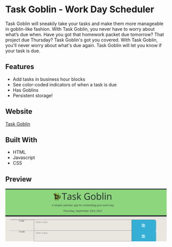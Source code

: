 # Task Goblin - Work Day Scheduler

Task Goblin will sneakily take your tasks and make them more manageable in goblin-like fashion. With Task Goblin, you never have to worry about what’s due when. Have you got that homework packet due tomorrow? That project due Thursday? Task Goblin's got you covered. With Task Goblin, you'll never worry about what's due again. Task Goblin will let you know if your task is due.

## Features
 * Add tasks in business hour blocks
 * See color-coded indicators of when a task is due
 * Has Goblins
 * Persistent storage!

## Website

[Task Goblin](https://caeldeth.github.io/task-goblin/)

## Built With
* HTML
* Javascript
* CSS

## Preview

![](assets/images/task-goblin.png)

